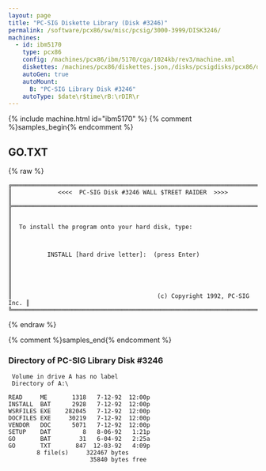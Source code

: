 ```yaml
---
layout: page
title: "PC-SIG Diskette Library (Disk #3246)"
permalink: /software/pcx86/sw/misc/pcsig/3000-3999/DISK3246/
machines:
  - id: ibm5170
    type: pcx86
    config: /machines/pcx86/ibm/5170/cga/1024kb/rev3/machine.xml
    diskettes: /machines/pcx86/diskettes.json,/disks/pcsigdisks/pcx86/diskettes.json
    autoGen: true
    autoMount:
      B: "PC-SIG Library Disk #3246"
    autoType: $date\r$time\rB:\rDIR\r
---
```


{% include machine.html id="ibm5170" %}
{% comment %}samples_begin{% endcomment %}

## GO.TXT

{% raw %}
```
╔═════════════════════════════════════════════════════════════════════════╗
║             <<<<  PC-SIG Disk #3246 WALL $TREET RAIDER  >>>>            ║
╠═════════════════════════════════════════════════════════════════════════╣
║                                                                         ║
║  To install the program onto your hard disk, type:                      ║
║                                                                         ║
║          INSTALL [hard drive letter]:  (press Enter)                    ║
║                                                                         ║
║                                                                         ║
║                                         (c) Copyright 1992, PC-SIG Inc. ║
╚═════════════════════════════════════════════════════════════════════════╝
```
{% endraw %}

{% comment %}samples_end{% endcomment %}

### Directory of PC-SIG Library Disk #3246

     Volume in drive A has no label
     Directory of A:\

    READ     ME       1318   7-12-92  12:00p
    INSTALL  BAT      2928   7-12-92  12:00p
    WSRFILES EXE    282045   7-12-92  12:00p
    DOCFILES EXE     30219   7-12-92  12:00p
    VENDOR   DOC      5071   7-12-92  12:00p
    SETUP    DAT         8   8-06-92   1:21p
    GO       BAT        31   6-04-92   2:25a
    GO       TXT       847  12-03-92   4:09p
            8 file(s)     322467 bytes
                           35840 bytes free
